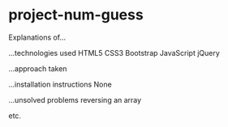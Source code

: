 # project-num-guess

Explanations of...

...technologies used
HTML5
CSS3
Bootstrap
JavaScript
jQuery

...approach taken

...installation instructions
None

...unsolved problems
reversing an array

etc.